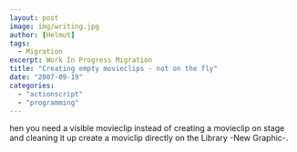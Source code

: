 ```yaml
---
layout: post
image: img/writing.jpg
author: [Helmut]
tags:
  - Migration
excerpt: Work In Progress Migration
title: "Creating empty movieclips - not on the fly"
date: "2007-09-19"
categories: 
  - "actionscript"
  - "programming"
---
```


hen you need a visible movieclip instead of creating a movieclip on stage and cleaning it up create a moviclip directly on the Library -New Graphic-.
